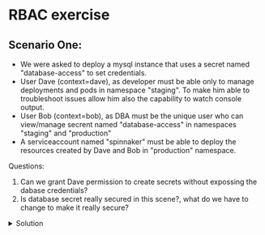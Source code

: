 # RBAC exercise

## Scenario One:
- We were asked to deploy a mysql instance that uses a secret named "database-access" to set credentials.
- User Dave (context=dave), as developer must be able only to manage deployments and pods in namespace "staging". To make him able to troubleshoot issues allow him also the capability to watch console output.
- User Bob (context=bob), as DBA must be the unique user who can view/manage secrent named "database-access" in namespaces "staging" and "production"
- A serviceaccount named "spinnaker" must be able to deploy the resources created by Dave and Bob in "production" namespace.

Questions:
1. Can we grant Dave permission to create secrets without expossing the dabase credentials?
2. Is database secret really secured in this scene?, what do we have to change to make it really secure?

<details close>
<summary> Solution</summary>
<br>
### Solution
  
